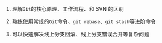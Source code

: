 
1. 理解`Git`的核心原理、工作流程、和 SVN 的区别

2. 熟练使用常规的`Git`命令、`git rebase`、`git stash`等进阶命令

3. 可以快速解决线上分支回滚、线上分支错误合并等复杂问题